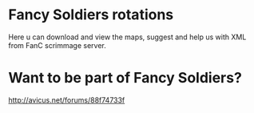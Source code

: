 Fancy Soldiers rotations
========================

Here u can download and view the maps, suggest and help us with XML from FanC scrimmage server.

Want to be part of Fancy Soldiers?
==================================
http://avicus.net/forums/88f74733f

